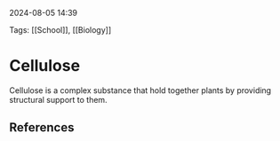 2024-08-05 14:39

Tags: [[School]], [[Biology]]


# Cellulose
Cellulose is a complex substance that hold together plants by providing structural support to them.


## References